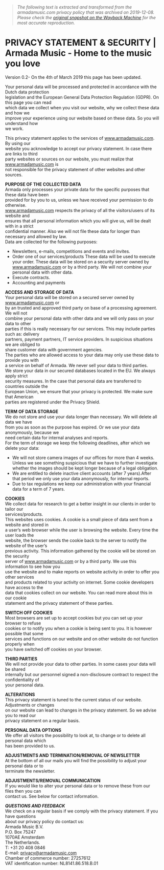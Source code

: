 > *The following text is extracted and transformed from the armadamusic.com privacy policy that was archived on 2019-12-08. Please check the [original snapshot on the Wayback Machine](https://web.archive.org/web/20191208230624id_/https%3A//www.armadamusic.com/privacy-policy) for the most accurate reproduction.*

# PRIVACY STATEMENT & SECURITY | Armada Music - Home to the music you love

Version 0.2- On the 4th of March 2019 this page has been updated.

Your personal data will be processed and protected in accordance with the Dutch data protection  
legislation and the European General Data Protection Regulation (GDPR). On this page you can read  
which data we collect when you visit our website, why we collect these data and how we  
improve your experience using our website based on these data. So you will understand how  
we work.

This privacy statement applies to the services of www.armadamusic.com. By using our  
website you acknowledge to accept our privacy statement. In case there are links to third  
party websites or sources on our website, you must realize that www.armadamusic.com is  
not responsible for the privacy statement of other websites and other sources.

**PURPOSE OF THE COLLECTED DATA**  
Armada only processes your private data for the specific purposes that these data have been  
provided for by you to us, unless we have received your permission to do otherwise.  
www.armadamusic.com respects the privacy of all the visitors/users of its website and  
ensures that all personal information which you will give us, will be dealt with in a strict  
confidential manner. Also we will not file these data for longer than necessary and allowed by law.  
Data are collected for the following purposes:

  * Newsletters, e-mails, competitions and events and invites.
  * Order one of our services/products These data will be used to execute your order. These data will be stored on a security server owned by www.armadamusic.com or by a third party. We will not combine your personal data with other data.
  * Execute contracts.
  * Accounting and payments



**ACCESS AND STORAGE OF DATA**  
Your personal data will be stored on a secured server owned by www.armadamusic.com or  
by an trusted and approved third party on base of a processing agreement. We will not  
combine your personal data with other data and we will only pass on your data to other  
parties if this is really necessary for our services. This may include parties such as: delivery  
partners, payment partners, IT service providers. In suspicious situations we are obliged to  
share customer data with government agencies.  
The parties who are allowed access to your data may only use these data to provide you with  
a service on behalf of Armada. We never sell your data to third parties.  
We store your data in our secured databases located in the EU. We always apply strict  
security measures. In the case that personal data are transferred to countries outside the   
European Union, we ensure that your privacy is protected. We make sure that American  
parties are registered under the Privacy Shield.

**TERM OF DATA STORAGE**  
We do not store and use your data longer than necessary. We will delete all data we have  
from you as soon as the purpose has expired. Or we use your data anonymously, because we  
need certain data for internal analyses and reports.  
For the term of storage we keep the following deadlines, after which we delete your data:

  * We will not store camera images of our offices for more than 4 weeks. Unless we see something suspicious that we have to further investigate whether the images should be kept longer because of a legal obligation.
  * We are entitled to delete inactive client accounts (after 7 years).After that period we only use your data anonymously, for internal reports.
  * Due to tax regulations we keep our administration with your financial data for a term of 7 years.



**COOKIES**  
We collect data for research to get a better insight in our clients in order to tailor our  
services/products.  
This websites uses cookies. A cookie is a small piece of data sent from a website and stored in  
a user’s web browser while the user is browsing the website. Every time the user loads the  
website, the browser sends the cookie back to the server to notify the website of the user’s  
previous activity. This information gathered by the cookie will be stored on the security  
server of www.armadamusic.com or by a third party. We use this information to see how you  
use the website and to make reports on website activity in order to offer you other services  
and products related to your activity on internet. Some cookie developers have access to the  
data that cookies collect on our website. You can read more about this in our cookie  
statement and the privacy statement of these parties.

**SWITCH OFF COOKIES**  
Most browsers are set up to accept cookies but you can set up your browser to refuse  
cookies or to notify you when a cookie is being sent to you. It is however possible that some  
services and functions on our website and on other website do not function properly when  
you have switched off cookies on your browser.

**THIRD PARTIES**  
We will not provide your data to other parties. In some cases your data will be shared  
internally but our personnel signed a non-disclosure contract to respect the confidentiality of  
your personal data.

**ALTERATIONS**  
This privacy statement is tuned to the current status of our website. Adjustments or changes  
on our website can lead to changes in the privacy statement. So we advise you to read our  
privacy statement on a regular basis.

**PERSONAL DATA OPTIONS**  
We offer all visitors the possibility to look at, to change or to delete all personal data which  
has been provided to us.

**ADJUSTMENTS AND TERMINATION/REMOVAL OF NEWSLETTER**  
At the bottom of all our mails you will find the possibility to adjust your personal data or to  
terminate the newsletter.

**ADJUSTMENTS/REMOVAL COMMUNICATION**  
If you would like to alter your personal data or to remove these from our files then you can  
contact us. See below for contact information.

**_QUESTIONS AND FEEDBACK_**  
We check on a regular basis if we comply with the privacy statement. If you have questions  
about our privacy policy do contact us:  
Armada Music B.V.  
P.O. Box 75247  
1070AE Amsterdam  
The Netherlands.  
T: +31 20 408 0846  
E-mail: privacy@armadamusic.com  
Chamber of commerce number: 27257612  
VAT identification number: NL8141.86.518.B.01

